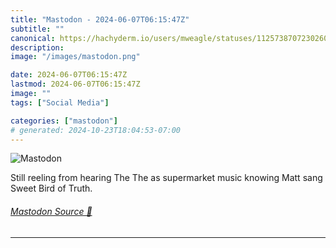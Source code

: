 ```yaml
---
title: "Mastodon - 2024-06-07T06:15:47Z"
subtitle: ""
canonical: https://hachyderm.io/users/mweagle/statuses/112573870723026090
description:
image: "/images/mastodon.png"

date: 2024-06-07T06:15:47Z
lastmod: 2024-06-07T06:15:47Z
image: ""
tags: ["Social Media"]

categories: ["mastodon"]
# generated: 2024-10-23T18:04:53-07:00
---
```

![Mastodon](/images/mastodon.png)

<p>Still reeling from hearing The The as supermarket music knowing Matt sang Sweet Bird of Truth.</p>


###### [Mastodon Source 🐘](https://hachyderm.io/@mweagle/112573870723026090)

___
